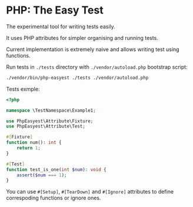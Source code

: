 # PHP: The Easy Test

The experimental tool for writing tests easily.

It uses PHP attributes for simpler organising and running tests.

Current implementation is extremely naive and allows writing test using functions. 

Run tests in `./tests` directory with `./vendor/autoload.php` bootstrap script:

```sh
./vendor/bin/php-easyest ./tests ./vendor/autoload.php
```

Tests exmple:
```php
<?php

namespace \TestNamespace\Example1;

use PhpEasyest\Attribute\Fixture;
use PhpEasyest\Attribute\Test;

#[Fixture]
function num(): int {
    return 1;
}

#[Test]
function test_is_one(int $num): void {
    assert($num === 1);
}

```

You can use `#[Setup]`, `#[TearDown]` and `#[Ignore]` attributes to define correspoding functions or ignore ones.

